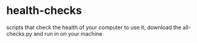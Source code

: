# health-checks
scripts that check the health of your computer
to use it, download the all-checks.py and run in on your machine
